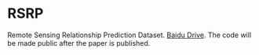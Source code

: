 # RSRP
Remote Sensing Relationship Prediction Dataset. [Baidu Drive](https://pan.baidu.com/s/1DaTEqwweK498zLJNbVOf9A). The code will be made public after the paper is published.
